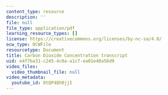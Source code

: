 ```yaml
---
content_type: resource
description: ''
file: null
file_type: application/pdf
learning_resource_types: []
license: https://creativecommons.org/licenses/by-nc-sa/4.0/
ocw_type: OCWFile
resourcetype: Document
title: Carbon Dioxide Concentration transcript
uid: e4f7ba31-c245-4c0a-a1c7-ea01e40a56d9
video_files:
  video_thumbnail_file: null
video_metadata:
  youtube_id: 0tQP4Qh0jjI
---
```

